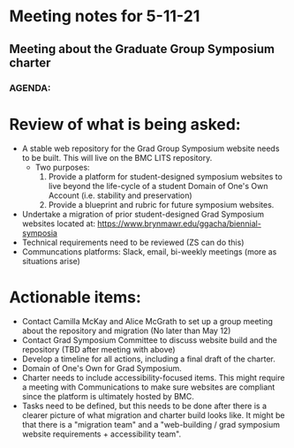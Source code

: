 # Meeting notes for 5-11-21
## Meeting about the Graduate Group Symposium charter

### AGENDA:

# Review of what is being asked:
- A stable web repository for the Grad Group Symposium website needs to be built. This will live on the BMC LITS repository.
  - Two purposes:
    1) Provide a platform for student-designed symposium websites to live beyond the life-cycle of a student Domain of One's Own Account (i.e. stability and preservation)
    2) Provide a blueprint and rubric for future symposium websites.
- Undertake a migration of prior student-designed Grad Symposium websites located at:
        https://www.brynmawr.edu/ggacha/biennial-symposia
- Technical requirements need to be reviewed (ZS can do this)
- Communcations platforms: Slack, email, bi-weekly meetings (more as situations arise)

# Actionable items:
  - Contact Camilla McKay and Alice McGrath to set up a group meeting about the repository and migration (No later than May 12)
  - Contact Grad Symposium Committee to discuss website build and the repository (TBD after meeting with above)
  - Develop a timeline for all actions, including a final draft of the charter.
  - Domain of One's Own for Grad Symposium.
  - Charter needs to include accessibility-focused items. This might require a meeting with Communications to make sure websites are compliant since the platform is ultimately hosted by BMC.
  - Tasks need to be defined, but this needs to be done after there is a clearer picture of what migration and charter build looks like. It might be that there is a "migration team" and a "web-building / grad symposium website requirements + accessibility team".
